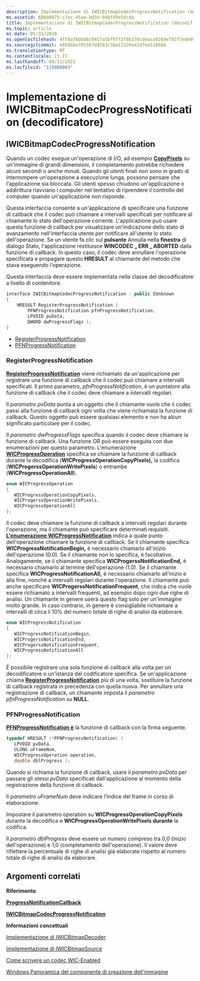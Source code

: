 ```yaml
---
description: Implementazione di IWICBitmapCodecProgressNotification (decodificatore)
ms.assetid: 686b0875-c7ec-45ee-bd3e-94bfd9e5dcda
title: Implementazione di IWICBitmapCodecProgressNotification (decodificatore)
ms.topic: article
ms.date: 05/31/2018
ms.openlocfilehash: 4ff9af6bbd8c0457a5bf97f2f8b378cdeaca9269e792f7ed4696ab8e6a23b89a
ms.sourcegitcommit: e858bbe701567d4583c50a11326e42d7ea51804b
ms.translationtype: MT
ms.contentlocale: it-IT
ms.lasthandoff: 08/11/2021
ms.locfileid: "119088063"
---
```

# <a name="implementing-iwicbitmapcodecprogressnotification-decoder"></a>Implementazione di IWICBitmapCodecProgressNotification (decodificatore)

## <a name="iwicbitmapcodecprogressnotification"></a>IWICBitmapCodecProgressNotification

Quando un codec esegue un'operazione di I/O, ad esempio [**CopyPixels**](/windows/desktop/api/Wincodec/nf-wincodec-iwicbitmapsource-copypixels) su un'immagine di grandi dimensioni, il completamento potrebbe richiedere alcuni secondi o anche minuti. Quando gli utenti finali non sono in grado di interrompere un'operazione a esecuzione lunga, possono pensare che l'applicazione sia bloccata. Gli utenti spesso chiudono un'applicazione o addirittura riavviano i computer nel tentativo di riprendere il controllo del computer quando un'applicazione non risponde.

Questa interfaccia consente a un'applicazione di specificare una funzione di callback che il codec può chiamare a intervalli specificati per notificare al chiamante lo stato dell'operazione corrente. L'applicazione può usare questa funzione di callback per visualizzare un'indicazione dello stato di avanzamento nell'interfaccia utente per notificare all'utente lo stato dell'operazione. Se un utente fa clic sul **pulsante** Annulla nella **finestra** di dialogo Stato, l'applicazione restituisce **WINCODEC \_ ERR \_ ABORTED** dalla funzione di callback. In questo caso, il codec deve annullare l'operazione specificata e propagare questo **HRESULT** al chiamante del metodo che stava eseguendo l'operazione.

Questa interfaccia deve essere implementata nella classe del decodificatore a livello di contenitore.


```C++
interface IWICBitmapCodecProgressNotification : public IUnknown
{
    HRESULT RegisterProgressNotification ( 
        PFNProgressNotification pfnProgressNotification,
        LPVOID pvData,
        DWORD dwProgressFlags );
}
```



-   [RegisterProgressNotification](#registerprogressnotification)
-   [PFNProgressNotification](#pfnprogressnotification)

### <a name="registerprogressnotification"></a>RegisterProgressNotification

[**RegisterProgressNotification**](/windows/desktop/api/Wincodec/nf-wincodec-iwicbitmapcodecprogressnotification-registerprogressnotification) viene richiamato da un'applicazione per registrare una funzione di callback che il codec può chiamare a intervalli specificati. Il primo parametro, *pfnProgressNotification*, è un puntatore alla funzione di callback che il codec deve chiamare a intervalli regolari.

Il *parametro pvData* punta a un oggetto che il chiamante vuole che il codec passi alla funzione di callback ogni volta che viene richiamata la funzione di callback. Questo oggetto può essere qualsiasi elemento e non ha alcun significato particolare per il codec.

Il *parametro dwProgressFlags* specifica quando il codec deve chiamare la funzione di callback. Una funzione OR può essere eseguita con due enumerazioni per questo parametro. L'enumerazione [**WICProgressOperation**](/windows/desktop/api/Wincodec/ne-wincodec-wicprogressoperation) specifica se chiamare la funzione di callback durante la decodifica (**WICProgressOperationCopyPixels),** la codifica (**WICProgerssOperationWritePixels**) o entrambe (**WICProgressOperationAll**).


```C++
enum WICProgressOperation
{
   WICProgressOperationCopyPixels,
   WICProgerssOperationWritePixels,
   WICProgressOperationAll      
};
```



Il codec deve chiamare la funzione di callback a intervalli regolari durante l'operazione, ma il chiamante può specificare determinati requisiti. [**L'enumerazione WICProgressNotification**](/windows/desktop/api/Wincodec/ne-wincodec-wicprogressnotification) indica a quale punto dell'operazione chiamare la funzione di callback. Se il chiamante specifica **WICProgressNotificationBegin,** è necessario chiamarlo all'inizio dell'operazione (0.0). Se il chiamante non lo specifica, è facoltativo. Analogamente, se il chiamante specifica **WICProgerssNotificationEnd,** è necessario chiamarlo al termine dell'operazione (1.0). Se il chiamante specifica **WICProgressNotificationAll,** è necessario chiamarlo all'inizio e alla fine, nonché a intervalli regolari durante l'operazione. Il chiamante può anche specificare **WICProgerssNotificationFrequent**, che indica che vuole essere richiamato a intervalli frequenti, ad esempio dopo ogni due righe di analisi. Un chiamante in genere userà questo flag solo per un'immagine molto grande. In caso contrario, in genere è consigliabile richiamare a intervalli di circa il 10% del numero totale di righe di analisi da elaborare.


```C++
enum WICProgressNotification
{
   WICProgressNotificationBegin,
   WICProgerssNotificationEnd,
   WICProgerssNotificationFrequent,
   WICProgressNotificationAll
};
```



È possibile registrare una sola funzione di callback alla volta per un decodificatore o un'istanza del codificatore specifica. Se un'applicazione chiama [**RegisterProgressNotification**](/windows/desktop/api/Wincodec/nf-wincodec-iwicbitmapcodecprogressnotification-registerprogressnotification) più di una volta, sostituire la funzione di callback registrata in precedenza con quella nuova. Per annullare una registrazione di callback, un chiamante imposta il *parametro pfnProgressNotification* su **NULL.**

### <a name="pfnprogressnotification"></a>PFNProgressNotification

[**PFNProgressNotification è**](/windows/desktop/api/Wincodec/nc-wincodec-pfnprogressnotification) la funzione di callback con la firma seguente.


```C++
typedef HRESULT (*PFNProgressNotification) ( 
   LPVOID pvData,
   ULONG uFrameNum,
   WICProgressOperation operation,
   double dblProgress );
```



Quando si richiama la funzione di callback, usare il *parametro pvData* per passare gli stessi *pvData* specificati dall'applicazione al momento della registrazione della funzione di callback.

Il *parametro uFrameNum* deve indicare l'indice del frame in corso di elaborazione.

Impostare il parametro operation su **WICProgressOperationCopyPixels** durante la decodifica e **WICProgressOperationWritePixels durante** la codifica.

Il *parametro dblProgress* deve essere un numero compreso tra 0,0 (inizio dell'operazione) e 1,0 (completamento dell'operazione). Il valore deve riflettere la percentuale di righe di analisi già elaborate rispetto al numero totale di righe di analisi da elaborare.

## <a name="related-topics"></a>Argomenti correlati

<dl> <dt>

**Riferimento**
</dt> <dt>

[**ProgressNotificationCallback**](/windows/desktop/api/Wincodec/nc-wincodec-pfnprogressnotification)
</dt> <dt>

[**IWICBitmapCodecProgressNotification**](/windows/desktop/api/Wincodec/nn-wincodec-iwicbitmapcodecprogressnotification)
</dt> <dt>

**Informazioni concettuali**
</dt> <dt>

[Implementazione di IWICBitmapDecoder](-wic-imp-iwicbitmapdecoder.md)
</dt> <dt>

[Implementazione di IWICBitmapSource](-wic-imp-iwicbitmapsource.md)
</dt> <dt>

[Come scrivere un codec WIC-Enabled](-wic-howtowriteacodec.md)
</dt> <dt>

[Windows Panoramica del componente di creazione dell'immagine](-wic-about-windows-imaging-codec.md)
</dt> </dl>

 

 



